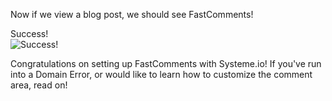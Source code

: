 Now if we view a blog post, we should see FastComments!

<div class="screenshot white-bg">
    <div class="title">Success!</div>
    <img class="screenshot-image" src="/images/installation-guides/shopify-success.png" alt="Success!" />
</div>

Congratulations on setting up FastComments with Systeme.io! If you've run into a Domain Error, or would like to learn how to customize the comment area, read on!
